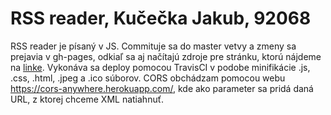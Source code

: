 # RSS reader, Kučečka Jakub, 92068

RSS reader je písaný v JS. Commituje sa do master vetvy a zmeny sa prejavia v gh-pages, odkiaľ sa aj načítajú zdroje pre stránku, ktorú nájdeme na [linke](https://jakubkucecka.github.io/RSSreader/). Vykonáva sa deploy pomocou TravisCI v podobe minifikácie .js, .css, .html, .jpeg a .ico súborov. CORS obchádzam pomocou webu https://cors-anywhere.herokuapp.com/, kde ako parameter sa pridá daná URL, z ktorej chceme XML natiahnuť.